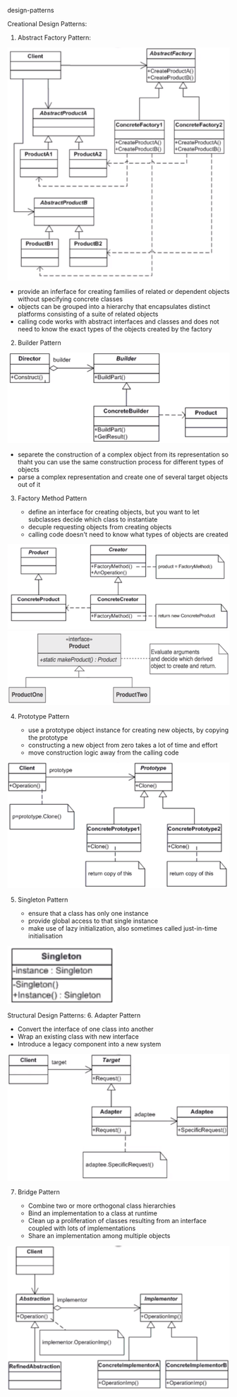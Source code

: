 design-patterns

Creational Design Patterns: 
1. Abstract Factory Pattern:
   
![abstract factory pattern diagram](./Diagrams/abstractFactoryPattern.png)

   + provide an inferface for creating families of related or dependent objects without specifying concrete classes
   + objects can be grouped into a hierarchy that encapsulates distinct platforms consisting of a suite of related objects
   + calling code works with abstract interfaces and classes and does not need to know the exact types of the objects created by the factory

2. Builder Pattern

![builder pattern diagram](./Diagrams/builderPattern.png)

   + separete the construction of a complex object from its representation so thaht you can use the same construction process for different types of objects
   + parse a complex representation and create one of several target objects out of it

3. Factory Method Pattern

   + define an interface for creating objects, but you want to let subclasses decide which class to instantiate
   + decuple requesting objects from creating objects
   + calling code doesn't need to know what types of objects are created

![factory method pattern diagram](./Diagrams/factoryMethodPattern.png)
![factory method pattern diagram](./Diagrams/factoryMethodPattern2.png)

4. Prototype Pattern
   
   + use a prototype object instance for creating new objects, by copying the prototype
   + constructing a new object from zero takes a lot of time and effort
   + move construction logic away from the calling code

![prototype pattern diagram](./Diagrams/prototypePattern.png)

5. Singleton Pattern

   + ensure that a class has only one instance
   + provide global access to that single instance
   + make use of lazy initialization, also sometimes called just-in-time initialisation

![singleton pattern diagram](./Diagrams/singletonPattern.png)

Structural Design Patterns:
6. Adapter Pattern

   + Convert the interface of one class into another
   + Wrap an existing class with new interface
   + Introduce a legacy component into a new system

![adapter pattern diagram](./Diagrams/adapterPattern.png)

7. Bridge Pattern

   + Combine two or more orthogonal class hierarchies
   + Bind an implementation to a class at runtime
   + Clean up a proliferation of classes resulting from an interface coupled with lots of implementations
   + Share an implementation among multiple objects

![bridge pattern diagram](./Diagrams/bridgePattern.png)